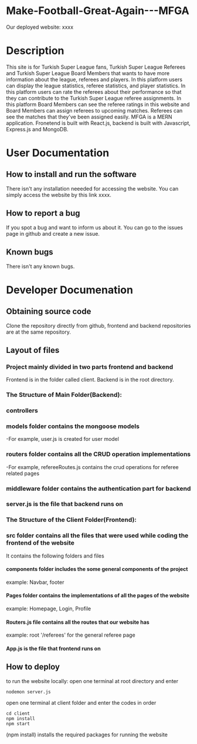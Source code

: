 # Make-Football-Great-Again---MFGA


Our deployed website:
xxxx

# Description
This site is for Turkish Super League fans, Turkish Super League Referees and Turkish Super League Board Members that wants to have more information about the league, referees and players. In this platform users can display the league statistics, referee statistics, and player statistics. In this platform users can rate the referees about their performance so that they can contribute to the Turkish Super League referee assignments. In this platform Board Members can see the referee ratings in this website and Board Members can assign referees to upcoming matches. Referees can see the matches that they've been assigned easily. MFGA is a MERN application. Fronetend is built with React.js, backend is built with Javascript, Express.js and MongoDB.  


# User Documentation
## How to install and run the software
There isn't any installation neeeded for accessing the website. You can simply access the website by this link xxxx.

## How to report a bug
If you spot a bug and want to inform us about it. You can go to the issues page in github and create a new issue.

## Known bugs
 There isn't any known bugs.
 
# Developer Documenation
## Obtaining source code
Clone the repository directly from github, frontend and backend repositories are at the same repository.

## Layout of files
### Project mainly divided in two parts frontend and backend
Frontend is in the folder called client.
Backend is in the root directory.

### The Structure of Main Folder(Backend):

### controllers

### models folder contains the mongoose models
-For example, user.js is created for user model

### routers folder contains all the CRUD operation implementations
-For example, refereeRoutes.js contains the crud operations for referee related pages

### middleware folder contains the authentication part for backend

### server.js is the file that backend runs on

### The Structure of the Client Folder(Frontend):

### src folder contains all the files that were used while coding the frontend of the website
It contains the following folders and files 

#### components folder includes the some general components of the project
example: Navbar, footer

#### Pages folder contains the implementations of all the pages of the website
example: Homepage, Login, Profile

#### Routers.js file contains all the routes that our website has
example: root '/referees' for the general referee page

#### App.js is the file that frontend runs on

## How to deploy
to run the website locally:
open one terminal at root directory and enter

```
nodemon server.js
```

open one terminal at client folder and enter the codes in order

```
cd client
npm install
npm start
```
(npm install) installs the required packages for running the website

